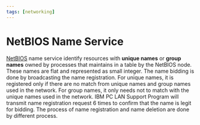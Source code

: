 ```yaml
---
tags: [networking]
---
```


# NetBIOS Name Service

[NetBIOS](202303141007.md) name service identify resources with **unique names**
or **group names** owned by processes that maintains in a table by the NetBIOS
node. These names are flat and represented as small integer. The name bidding is
done by broadcasting the name registration. For unique names, it is registered
only if there are no match from unique names and group names used in the
network. For group names, it only needs not to match with the unique names used
in the network. IBM PC LAN Support Program will transmit name registration
request 6 times to confirm that the name is legit for bidding. The process of
name registration and name deletion are done by different process.

